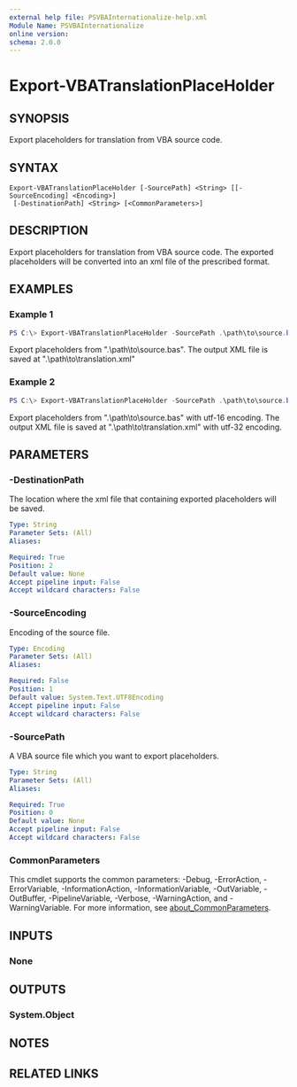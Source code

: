 ```yaml
---
external help file: PSVBAInternationalize-help.xml
Module Name: PSVBAInternationalize
online version:
schema: 2.0.0
---
```


# Export-VBATranslationPlaceHolder

## SYNOPSIS
Export placeholders for translation from VBA source code.

## SYNTAX

```
Export-VBATranslationPlaceHolder [-SourcePath] <String> [[-SourceEncoding] <Encoding>]
 [-DestinationPath] <String> [<CommonParameters>]
```

## DESCRIPTION
Export placeholders for translation from VBA source code.
The exported placeholders will be converted into an xml file of the prescribed format.

## EXAMPLES

### Example 1
```powershell
PS C:\> Export-VBATranslationPlaceHolder -SourcePath .\path\to\source.bas -DestinationPath .\path\to\translation.xml
```

Export placeholders from ".\path\to\source.bas".
The output XML file is saved at ".\path\to\translation.xml"

### Example 2
```powershell
PS C:\> Export-VBATranslationPlaceHolder -SourcePath .\path\to\source.bas -SourceEncoding [System.Text.Encoding]::Unicode -DestinationPath .\path\to\translation.xml -DestinationPath .\path\to\translation.xml -DestinationEncoding [System.Text.Encoding]::UTF32
```

Export placeholders from ".\path\to\source.bas" with utf-16 encoding.
The output XML file is saved at ".\path\to\translation.xml" with utf-32 encoding.

## PARAMETERS

### -DestinationPath
The location where the xml file that containing exported placeholders will be saved.

```yaml
Type: String
Parameter Sets: (All)
Aliases:

Required: True
Position: 2
Default value: None
Accept pipeline input: False
Accept wildcard characters: False
```

### -SourceEncoding
Encoding of the source file.

```yaml
Type: Encoding
Parameter Sets: (All)
Aliases:

Required: False
Position: 1
Default value: System.Text.UTF8Encoding
Accept pipeline input: False
Accept wildcard characters: False
```

### -SourcePath
A VBA source file which you want to export placeholders.

```yaml
Type: String
Parameter Sets: (All)
Aliases:

Required: True
Position: 0
Default value: None
Accept pipeline input: False
Accept wildcard characters: False
```

### CommonParameters
This cmdlet supports the common parameters: -Debug, -ErrorAction, -ErrorVariable, -InformationAction, -InformationVariable, -OutVariable, -OutBuffer, -PipelineVariable, -Verbose, -WarningAction, and -WarningVariable. For more information, see [about_CommonParameters](http://go.microsoft.com/fwlink/?LinkID=113216).

## INPUTS

### None

## OUTPUTS

### System.Object
## NOTES

## RELATED LINKS
